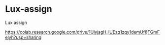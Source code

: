# Lux-assign
Lux assign


https://colab.research.google.com/drive/1UlyjsgH_lUEzq1zqy1demUf8TGmFelyh?usp=sharing
